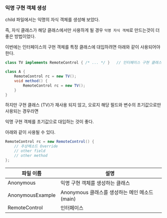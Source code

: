 ### 익명 구현 객체 생성

child 파일에서는 익명의 자식 객체를 생성해 보았다.

즉, 자식 클래스가 해당 클래스에서만 사용하게 될 경우 `익명 자식 객체`로 만드는것이 더 좋은 방법이었다.

이번에는 인터페이스의 구현 객체를 특정 클래스에 대입하려면 아래와 같이 사용되어야 한다.

```java
class TV implements RemoteControl { /* ... */ }   // 인터페이스 구현 클래스

class A {
    RemoteControl rc = new TV();
    void method() {
        RemoteControl rc = new TV();
    }
}
```

하지만 구현 클래스 (TV)가 재사용 되지 않고, 오로지 해당 필드와 변수의 초기값으로만 사용되는 경우라면

익명 구현 객체를 초기값으로 대입하는 것이 좋다.

아래와 같이 사용될 수 있다.

```java
RemoteControl rc = new RemoteControl() {
    // 추상메소드 Override
    // other field
    // other method
};
```

| 파일 이름        | 설명                                           |
| ---------------- | ---------------------------------------------- |
| Anonymous        | 익명 구현 객체를 생성하는 클래스               |
| AnonymousExample | Anonymous 클래스를 생성하는 메인 메소드 (main) |
| RemoteControl    | 인터페이스                                     |
